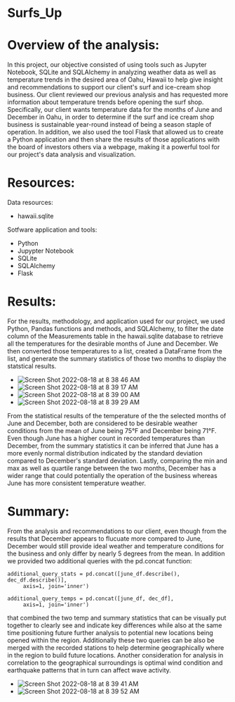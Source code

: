 # Surfs_Up
# Overview of the analysis:
In this project, our objective consisted of using tools such as Jupyter Notebook, SQLite and SQLAlchemy in analyzing weather data as well as temperature trends in the desired area of Oahu, Hawaii to help give insight and recommendations to support our client's surf and ice-cream shop business. Our client reviewed our previous analysis and has requested more information about temperature trends before opening the surf shop. Specifically, our client wants temperature data for the months of June and December in Oahu, in order to determine if the surf and ice cream shop business is sustainable year-round instead of being a season staple of operation. In addition, we also used the tool Flask that allowed us to create a Python application and then share the results of those applications with the board of investors others via a webpage, making it a powerful tool for our project's data analysis and visualization.

# Resources:
Data resources:
- hawaii.sqlite

Sotfware application and tools:
- Python
- Jupypter Notebook
- SQLite
- SQLAlchemy 
- Flask 

# Results: 
For the results, methodology, and application used for our project, we used Python, Pandas functions and methods, and SQLAlchemy, to filter the date column of the Measurements table in the hawaii.sqlite database to retrieve all the temperatures for the desirable months of June and December. We then converted those temperatures to a list, created a DataFrame from the list, and generate the summary statistics of those two months to display the statstical results.
- ![Screen Shot 2022-08-18 at 8 38 46 AM](https://user-images.githubusercontent.com/107281474/185442354-1539b159-e560-41da-bddd-34d2b94221eb.png) 
- ![Screen Shot 2022-08-18 at 8 39 17 AM](https://user-images.githubusercontent.com/107281474/185442430-f1e443f5-6874-4dee-87af-2ab697bb1d40.png)
- ![Screen Shot 2022-08-18 at 8 39 00 AM](https://user-images.githubusercontent.com/107281474/185442972-20cf8df2-667b-4d61-a7c0-b25047de2578.png)
- ![Screen Shot 2022-08-18 at 8 39 29 AM](https://user-images.githubusercontent.com/107281474/185443028-fc59360f-b513-42f2-8741-39b8cb601d1e.png)

From the statistical results of the temperature of the the selected months of June and December, both are considered to be desirable weather conditions from the mean of June being 75°F and December being 71°F. Even though June has a higher count in recorded temperatures than December, from the summary statistics it can be inferred that June has a more evenly normal distribution indicated by the standard deviation compared to December's standard deviation. Lastly, comparing the min and max as well as quartile range between the two months, December has a wider range that could potentially the operation of the business whereas June has more consistent temperature weather.  

# Summary:
From the analysis and recommendations to our client, even though from the results that December appears to flucuate more compared to June, December would still provide ideal weather and temperature conditions for the business and only differ by nearly 5 degrees from the mean. In addition we provided two additional queries with the pd.concat function:
    
    additional_query_stats = pd.concat([june_df.describe(), dec_df.describe()],
         axis=1, join='inner')
         
    additional_query_temps = pd.concat([june_df, dec_df],
         axis=1, join='inner')
         
 that combined the two temp and summary statistics that can be visually put together to clearly see and indicate key differences while also at the same time positioning future further analysis to potential new locations being opened within the region. Additionally these two queries can be also be merged with the recorded stations to help determine geographically where in the region to build future locations. Another consideration for analysis in correlation to the geographical surroundings is optimal wind condition and earthquake patterns that in turn can affect wave activity. 

- ![Screen Shot 2022-08-18 at 8 39 41 AM](https://user-images.githubusercontent.com/107281474/185519298-c5a4ce04-b83e-42f9-80c1-1d5401488a95.png)
- ![Screen Shot 2022-08-18 at 8 39 52 AM](https://user-images.githubusercontent.com/107281474/185519315-adc6777b-a30b-456a-9102-b7100ae0694c.png)
